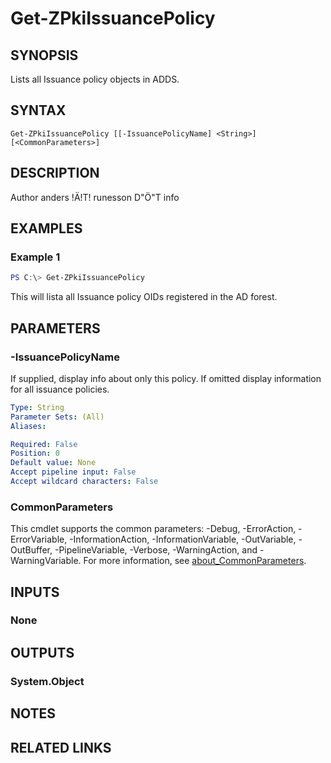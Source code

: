 ﻿---
external help file: PsZPki-help.xml
Module Name: ZPki
online version:
schema: 2.0.0
---

# Get-ZPkiIssuancePolicy

## SYNOPSIS
Lists all Issuance policy objects in ADDS.

## SYNTAX

```
Get-ZPkiIssuancePolicy [[-IssuancePolicyName] <String>] [<CommonParameters>]
```

## DESCRIPTION
Author anders !Ä!T!
runesson D"Ö"T info

## EXAMPLES

### Example 1
```powershell
PS C:\> Get-ZPkiIssuancePolicy
```

This will lista all Issuance policy OIDs registered in the AD forest.

## PARAMETERS

### -IssuancePolicyName
If supplied, display info about only this policy.
If omitted display information for all issuance policies.

```yaml
Type: String
Parameter Sets: (All)
Aliases:

Required: False
Position: 0
Default value: None
Accept pipeline input: False
Accept wildcard characters: False
```

### CommonParameters
This cmdlet supports the common parameters: -Debug, -ErrorAction, -ErrorVariable, -InformationAction, -InformationVariable, -OutVariable, -OutBuffer, -PipelineVariable, -Verbose, -WarningAction, and -WarningVariable. For more information, see [about_CommonParameters](http://go.microsoft.com/fwlink/?LinkID=113216).

## INPUTS

### None

## OUTPUTS

### System.Object
## NOTES

## RELATED LINKS
